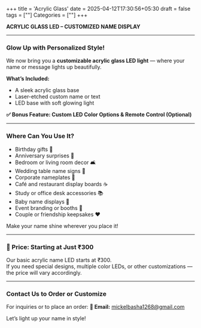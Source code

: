 +++
title = 'Acrylic Glass'
date = 2025-04-12T17:30:56+05:30
draft = false
tags = [""]
Categories = [""]
+++

**ACRYLIC GLASS LED – CUSTOMIZED NAME DISPLAY**

---

### **Glow Up with Personalized Style!**

We now bring you a **customizable acrylic glass LED light** — where your name or message lights up beautifully.

**What’s Included:**
- A sleek acrylic glass base
- Laser-etched custom name or text
- LED base with soft glowing light

**✅ Bonus Feature: Custom LED Color Options & Remote Control (Optional)**

---

### **Where Can You Use It?**

- Birthday gifts 🎁  
- Anniversary surprises 💝  
- Bedroom or living room decor 🛋️  
- Wedding table name signs 💍  
- Corporate nameplates 🏢  
- Café and restaurant display boards ☕  
- Study or office desk accessories 📚  
- Baby name displays 👶  
- Event branding or booths 🎪  
- Couple or friendship keepsakes ❤️

Make your name shine wherever you place it!

---

### **💸 Price: Starting at Just ₹300**

Our basic acrylic name LED starts at ₹300.  
If you need special designs, multiple color LEDs, or other customizations — the price will vary accordingly.

---

### **Contact Us to Order or Customize**

For inquiries or to place an order:
**📧 Email:** mickelbasha1268@gmail.com

Let’s light up your name in style!

